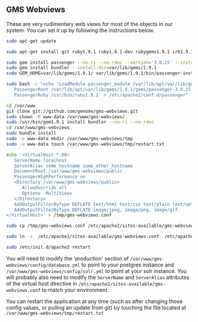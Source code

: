 GMS Webviews
----

These are very rudimentary web views for most of the objects in our system. You can set it up by following the instructions below.

```bash
sudo apt-get update

sudo apt-get install git ruby1.9.1 ruby1.9.1-dev rubygems1.9.1 irb1.9.1 ri1.9.1 rdoc1.9.1 build-essential apache2 libopenssl-ruby1.9.1 libssl-dev zlib1g-dev libcurl4-openssl-dev apache2-prefork-dev libapr1-dev libaprutil1-dev postgresql postgresql-contrib libpq-dev libxslt-dev libxml2-dev

sudo gem install passenger --no-ri --no-rdoc --version='3.0.15' --install-dir=var/lib/gems/1.9.1
sudo gem install bundler --install-dir=var/lib/gems/1.9.1
sudo GEM_HOME=var/lib/gems/1.9.1/ var/lib/gems/1.9.1/bin/passenger-install-apache2-module --auto

sudo bash -c "echo 'LoadModule passenger_module /var/lib/apt/var/lib/gems/1.9.1/gems/passenger-3.0.15/ext/apache2/mod_passenger.so
   PassengerRoot /var/lib/apt/var/lib/gems/1.9.1/gems/passenger-3.0.15
   PassengerRuby /usr/bin/ruby1.9.1' > /etc/apache2/conf.d/passenger"

cd /var/www 
git clone git://github.com/genome/gms-webviews.git
sudo chown -R www-data /var/www/gms-webviews/
sudo /usr/bin/gem1.9.1 install bundler --no-ri --no-rdoc
cd /var/www/gms-webviews
sudo bundle install
sudo -u www-data mkdir /var/www/gms-webviews/tmp
sudo -u www-data touch /var/www/gms-webviews/tmp/restart.txt

echo '<VirtualHost *:80>
   ServerName localhost
   ServerAlias some_hostname some_other_hostname
   DocumentRoot /var/www/gms-webviews/public
   PassengerHighPerformance on
   <Directory /var/www/gms-webviews/public>
      AllowOverride all
      Options -MultiViews
   </Directory>
   AddOutputFilterByType DEFLATE text/html text/css text/plain text/xml application/json
   AddOutputFilterByType DEFLATE image/jpeg, image/png, image/gif
</VirtualHost>' > /tmp/gms-webviews.conf

sudo cp /tmp/gms-webviews.conf /etc/apache2/sites-available/gms-webviews.conf

sudo ln -s  /etc/apache2/sites-available/gms-webviews.conf  /etc/apache2/sites-enabled/gms-webviews.conf

sudo /etc/init.d/apache2 restart
```


You will need to modify the 'production' section of `/var/www/gms-webviews/config/database.yml` to point to your postgres instance and `/var/www/gms-webviews/config/solr.yml` to point at your solr instance.
You will probably also need to modify the `ServerName` and `ServerAlias` attributes of the virtual host directive in `/etc/apache2/sites-available/gms-webviews.conf` to match your environment.

You can restart the application at any time (such as after changing those config values, or pulling an update from git) by touching the file located at `/var/www/gms-webviews/tmp/restart.txt`
